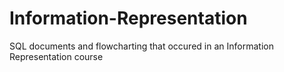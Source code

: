 # Information-Representation
SQL documents and flowcharting that occured in an Information Representation course
